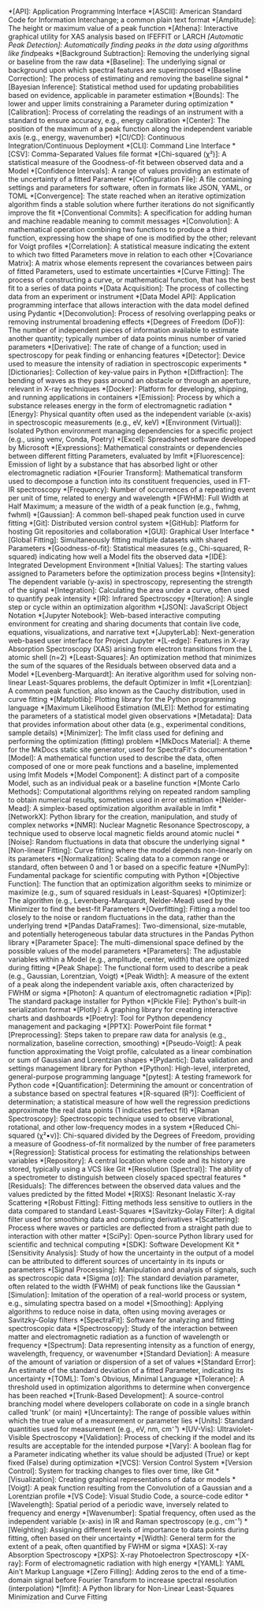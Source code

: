 <!-- trunk-ignore-all(prettier) -->
<!-- trunk-ignore(markdownlint/MD041) -->
*[API]: Application Programming Interface
*[ASCII]: American Standard Code for Information Interchange; a common plain text format
*[Amplitude]: The height or maximum value of a peak function
*[Athena]: Interactive graphical utility for XAS analysis based on IFEFFIT or LARCH
*[Automatic Peak Detection]: Automatically finding peaks in the data using algorithms like find*peaks
*[Background Subtraction]: Removing the underlying signal or baseline from the raw data
*[Baseline]: The underlying signal or background upon which spectral features are superimposed
*[Baseline Correction]: The process of estimating and removing the baseline signal
*[Bayesian Inference]: Statistical method used for updating probabilities based on evidence, applicable in parameter estimation
*[Bounds]: The lower and upper limits constraining a Parameter during optimization
*[Calibration]: Process of correlating the readings of an instrument with a standard to ensure accuracy, e.g., energy calibration
*[Center]: The position of the maximum of a peak function along the independent variable axis (e.g., energy, wavenumber)
*[CI/CD]: Continuous Integration/Continuous Deployment
*[CLI]: Command Line Interface
*[CSV]: Comma-Separated Values file format
*[Chi-squared (χ²)]: A statistical measure of the Goodness-of-fit between observed data and a Model
*[Confidence Intervals]: A range of values providing an estimate of the uncertainty of a fitted Parameter
*[Configuration File]: A file containing settings and parameters for software, often in formats like JSON, YAML, or TOML
*[Convergence]: The state reached when an iterative optimization algorithm finds a stable solution where further iterations do not significantly improve the fit
*[Conventional Commits]: A specification for adding human and machine readable meaning to commit messages
*[Convolution]: A mathematical operation combining two functions to produce a third function, expressing how the shape of one is modified by the other; relevant for Voigt profiles
*[Correlation]: A statistical measure indicating the extent to which two fitted Parameters move in relation to each other
*[Covariance Matrix]: A matrix whose elements represent the covariances between pairs of fitted Parameters, used to estimate uncertainties
*[Curve Fitting]: The process of constructing a curve, or mathematical function, that has the best fit to a series of data points
*[Data Acquisition]: The process of collecting data from an experiment or instrument
*[Data Model API]: Application programming interface that allows interaction with the data model defined using Pydantic
*[Deconvolution]: Process of resolving overlapping peaks or removing instrumental broadening effects
*[Degrees of Freedom (DoF)]: The number of independent pieces of information available to estimate another quantity; typically number of data points minus number of varied parameters
*[Derivative]: The rate of change of a function; used in spectroscopy for peak finding or enhancing features
*[Detector]: Device used to measure the intensity of radiation in spectroscopic experiments
*[Dictionaries]: Collection of key-value pairs in Python
*[Diffraction]: The bending of waves as they pass around an obstacle or through an aperture, relevant in X-ray techniques
*[Docker]: Platform for developing, shipping, and running applications in containers
*[Emission]: Process by which a substance releases energy in the form of electromagnetic radiation
*[Energy]: Physical quantity often used as the independent variable (x-axis) in spectroscopic measurements (e.g., eV, keV)
*[Environment (Virtual)]: Isolated Python environment managing dependencies for a specific project (e.g., using venv, Conda, Poetry)
*[Excel]: Spreadsheet software developed by Microsoft
*[Expressions]: Mathematical constraints or dependencies between different fitting Parameters, evaluated by lmfit
*[Fluorescence]: Emission of light by a substance that has absorbed light or other electromagnetic radiation
*[Fourier Transform]: Mathematical transform used to decompose a function into its constituent frequencies, used in FT-IR spectroscopy
*[Frequency]: Number of occurrences of a repeating event per unit of time, related to energy and wavelength
*[FWHM]: Full Width at Half Maximum; a measure of the width of a peak function (e.g., fwhmg, fwhml)
*[Gaussian]: A common bell-shaped peak function used in curve fitting
*[Git]: Distributed version control system
*[GitHub]: Platform for hosting Git repositories and collaboration
*[GUI]: Graphical User Interface
*[Global Fitting]: Simultaneously fitting multiple datasets with shared Parameters
*[Goodness-of-fit]: Statistical measures (e.g., Chi-squared, R-squared) indicating how well a Model fits the observed data
*[IDE]: Integrated Development Environment
*[Initial Values]: The starting values assigned to Parameters before the optimization process begins
*[Intensity]: The dependent variable (y-axis) in spectroscopy, representing the strength of the signal
*[Integration]: Calculating the area under a curve, often used to quantify peak intensity
*[IR]: Infrared Spectroscopy
*[Iteration]: A single step or cycle within an optimization algorithm
*[JSON]: JavaScript Object Notation
*[Jupyter Notebook]: Web-based interactive computing environment for creating and sharing documents that contain live code, equations, visualizations, and narrative text
*[JupyterLab]: Next-generation web-based user interface for Project Jupyter
*[L-edge]: Features in X-ray Absorption Spectroscopy (XAS) arising from electron transitions from the L atomic shell (n=2)
*[Least-Squares]: An optimization method that minimizes the sum of the squares of the Residuals between observed data and a Model
*[Levenberg-Marquardt]: An iterative algorithm used for solving non-linear Least-Squares problems, the default Optimizer in lmfit
*[Lorentzian]: A common peak function, also known as the Cauchy distribution, used in curve fitting
*[Matplotlib]: Plotting library for the Python programming language
*[Maximum Likelihood Estimation (MLE)]: Method for estimating the parameters of a statistical model given observations
*[Metadata]: Data that provides information about other data (e.g., experimental conditions, sample details)
*[Minimizer]: The lmfit class used for defining and performing the optimization (fitting) problem
*[MkDocs Material]: A theme for the MkDocs static site generator, used for SpectraFit's documentation
*[Model]: A mathematical function used to describe the data, often composed of one or more peak functions and a baseline, implemented using lmfit Models
*[Model Component]: A distinct part of a composite Model, such as an individual peak or a baseline function
*[Monte Carlo Methods]: Computational algorithms relying on repeated random sampling to obtain numerical results, sometimes used in error estimation
*[Nelder-Mead]: A simplex-based optimization algorithm available in lmfit
*[NetworkX]: Python library for the creation, manipulation, and study of complex networks
*[NMR]: Nuclear Magnetic Resonance Spectroscopy, a technique used to observe local magnetic fields around atomic nuclei
*[Noise]: Random fluctuations in data that obscure the underlying signal
*[Non-linear Fitting]: Curve fitting where the model depends non-linearly on its parameters
*[Normalization]: Scaling data to a common range or standard, often between 0 and 1 or based on a specific feature
*[NumPy]: Fundamental package for scientific computing with Python
*[Objective Function]: The function that an optimization algorithm seeks to minimize or maximize (e.g., sum of squared residuals in Least-Squares)
*[Optimizer]: The algorithm (e.g., Levenberg-Marquardt, Nelder-Mead) used by the Minimizer to find the best-fit Parameters
*[Overfitting]: Fitting a model too closely to the noise or random fluctuations in the data, rather than the underlying trend
*[Pandas DataFrames]: Two-dimensional, size-mutable, and potentially heterogeneous tabular data structures in the Pandas Python library
*[Parameter Space]: The multi-dimensional space defined by the possible values of the model parameters
*[Parameters]: The adjustable variables within a Model (e.g., amplitude, center, width) that are optimized during fitting
*[Peak Shape]: The functional form used to describe a peak (e.g., Gaussian, Lorentzian, Voigt)
*[Peak Width]: A measure of the extent of a peak along the independent variable axis, often characterized by FWHM or sigma
*[Photon]: A quantum of electromagnetic radiation
*[Pip]: The standard package installer for Python
*[Pickle File]: Python's built-in serialization format
*[Plotly]: A graphing library for creating interactive charts and dashboards
*[Poetry]: Tool for Python dependency management and packaging
*[PPTX]: PowerPoint file format
*[Preprocessing]: Steps taken to prepare raw data for analysis (e.g., normalization, baseline correction, smoothing)
*[Pseudo-Voigt]: A peak function approximating the Voigt profile, calculated as a linear combination or sum of Gaussian and Lorentzian shapes
*[Pydantic]: Data validation and settings management library for Python
*[Python]: High-level, interpreted, general-purpose programming language
*[pytest]: A testing framework for Python code
*[Quantification]: Determining the amount or concentration of a substance based on spectral features
*[R-squared (R²)]: Coefficient of determination; a statistical measure of how well the regression predictions approximate the real data points (1 indicates perfect fit)
*[Raman Spectroscopy]: Spectroscopic technique used to observe vibrational, rotational, and other low-frequency modes in a system
*[Reduced Chi-squared (χ²•ν)]: Chi-squared divided by the Degrees of Freedom, providing a measure of Goodness-of-fit normalized by the number of free parameters
*[Regression]: Statistical process for estimating the relationships between variables
*[Repository]: A central location where code and its history are stored, typically using a VCS like Git
*[Resolution (Spectral)]: The ability of a spectrometer to distinguish between closely spaced spectral features
*[Residuals]: The differences between the observed data values and the values predicted by the fitted Model
*[RIXS]: Resonant Inelastic X-ray Scattering
*[Robust Fitting]: Fitting methods less sensitive to outliers in the data compared to standard Least-Squares
*[Savitzky-Golay Filter]: A digital filter used for smoothing data and computing derivatives
*[Scattering]: Process where waves or particles are deflected from a straight path due to interaction with other matter
*[SciPy]: Open-source Python library used for scientific and technical computing
*[SDK]: Software Development Kit
*[Sensitivity Analysis]: Study of how the uncertainty in the output of a model can be attributed to different sources of uncertainty in its inputs or parameters
*[Signal Processing]: Manipulation and analysis of signals, such as spectroscopic data
*[Sigma (σ)]: The standard deviation parameter, often related to the width (FWHM) of peak functions like the Gaussian
*[Simulation]: Imitation of the operation of a real-world process or system, e.g., simulating spectra based on a model
*[Smoothing]: Applying algorithms to reduce noise in data, often using moving averages or Savitzky-Golay filters
*[SpectraFit]: Software for analyzing and fitting spectroscopic data
*[Spectroscopy]: Study of the interaction between matter and electromagnetic radiation as a function of wavelength or frequency
*[Spectrum]: Data representing intensity as a function of energy, wavelength, frequency, or wavenumber
*[Standard Deviation]: A measure of the amount of variation or dispersion of a set of values
*[Standard Error]: An estimate of the standard deviation of a fitted Parameter, indicating its uncertainty
*[TOML]: Tom's Obvious, Minimal Language
*[Tolerance]: A threshold used in optimization algorithms to determine when convergence has been reached
*[Trunk-Based Development]: A source-control branching model where developers collaborate on code in a single branch called 'trunk' (or main)
*[Uncertainty]: The range of possible values within which the true value of a measurement or parameter lies
*[Units]: Standard quantities used for measurement (e.g., eV, nm, cm⁻¹)
*[UV-Vis]: Ultraviolet-Visible Spectroscopy
*[Validation]: Process of checking if the model and its results are acceptable for the intended purpose
*[Vary]: A boolean flag for a Parameter indicating whether its value should be adjusted (True) or kept fixed (False) during optimization
*[VCS]: Version Control System
*[Version Control]: System for tracking changes to files over time, like Git
*[Visualization]: Creating graphical representations of data or models
*[Voigt]: A peak function resulting from the Convolution of a Gaussian and a Lorentzian profile
*[VS Code]: Visual Studio Code, a source-code editor
*[Wavelength]: Spatial period of a periodic wave, inversely related to frequency and energy
*[Wavenumber]: Spatial frequency, often used as the independent variable (x-axis) in IR and Raman spectroscopy (e.g., cm⁻¹)
*[Weighting]: Assigning different levels of importance to data points during fitting, often based on their uncertainty
*[Width]: General term for the extent of a peak, often quantified by FWHM or sigma
*[XAS]: X-ray Absorption Spectroscopy
*[XPS]: X-ray Photoelectron Spectroscopy
*[X-ray]: Form of electromagnetic radiation with high energy
*[YAML]: YAML Ain't Markup Language
*[Zero Filling]: Adding zeros to the end of a time-domain signal before Fourier Transform to increase spectral resolution (interpolation) \*[lmfit]: A Python library for Non-Linear Least-Squares Minimization and Curve Fitting
